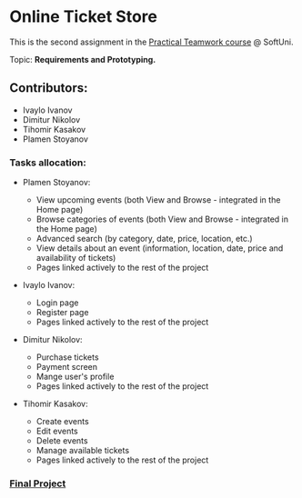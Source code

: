 # Online Ticket Store

This is the second assignment in the [Practical Teamwork course]( https://softuni.bg/trainings/1799/practical-teamwork-sept-2017)  @ SoftUni. 


Topic: **Requirements and Prototyping.**

## Contributors: 
  + Ivaylo Ivanov
  + Dimitur Nikolov
  + Tihomir Kasakov
  + Plamen Stoyanov
  
### Tasks allocation: 

  + Plamen Stoyanov: 
  	+ 	View upcoming events (both View and Browse - integrated in the Home page)
	+	Browse categories of events (both View and Browse - integrated in the Home page)
	+	Advanced search (by category, date, price, location, etc.)
	+	View details about an event (information, location, date, price and availability of tickets)
	+	Pages linked actively to the rest of the project
	
  + Ivaylo Ivanov: 
  	+	Login page
	+	Register page
	+	Pages linked actively to the rest of the project
	
  + Dimitur Nikolov: 
  	+	Purchase tickets
	+ 	Payment screen
	+	Mange user's profile
	+	Pages linked actively to the rest of the project

  + Tihomir Kasakov: 
	+	Create events
	+	Edit events
	+	Delete events
	+	Manage available tickets
	+	Pages linked actively to the rest of the project
	
  ### [Final Project](https://github.com/IvoIvanov77/TravelGuideSoftUniTeamwork) 
	
